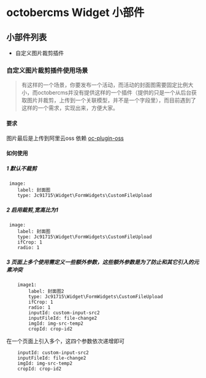 # octobercms Widget 小部件

## 小部件列表
* 自定义图片裁剪插件

### 自定义图片裁剪插件使用场景

> 有这样的一个场景，你要发布一个活动，而活动的封面图需要固定比例大小，而octobercms并没有提供这样的一个插件（提供的只是一个从后台获取图片并裁剪，上传到一个关联模型，并不是一个字段里），而目前遇到了这样的一个需求，实现出来，方便大家。

#### 要求
图片最后是上传到阿里云oss 依赖 [oc-plugin-oss](https://github.com/jc91715/oc-plugin-oss)

#### 如何使用

##### 1 默认不裁剪
```
 image:
    label: 封面图
    type: Jc91715\Widget\FormWidgets\CustomFileUpload
```

##### 2 启用裁剪,宽高比为1
```
 image:
    label: 封面图
    type: Jc91715\Widget\FormWidgets\CustomFileUpload
    ifCrop: 1
    radio: 1    
```
##### 3 页面上多个使用需定义一些额外参数，这些额外参数是为了防止和其它引入的元素冲突
```
    image1:
        label: 封面图2
        type: Jc91715\Widget\FormWidgets\CustomFileUpload
        ifCrop: 1
        radio: 1
        inputId: custom-input-src2
        inputFileId: file-change2
        imgId: img-src-temp2
        cropId: crop-id2
```
在一个页面上引入多个，这四个参数依次递增即可

```
    inputId: custom-input-src2
    inputFileId: file-change2
    imgId: img-src-temp2
    cropId: crop-id2
```

